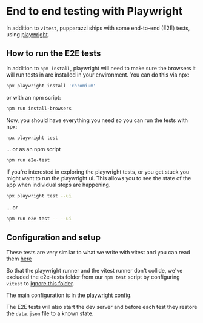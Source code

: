 # End to end testing with Playwright

In addition to `vitest`, pupparazzi ships with some end-to-end (E2E) tests, using [playwright](https://playwright.dev/).

## How to run the E2E tests

In addition to `npm install`, playwright will need to make sure the browsers it will run tests in are installed in your environment. You can do this via npx:

```sh
npx playwright install 'chromium'
```

or with an npm script:

```sh
npm run install-browsers
```

Now, you should have everything you need so you can run the tests with npx:

```sh
npx playwright test
```

... or as an npm script

```sh
npm run e2e-test
```

If you're interested in exploring the playwright tests, or you get stuck you
might want to run the playwright ui. This allows you to see the state of the app
when individual steps are happening.

```sh
npx playwright test --ui
```

... or

```sh
npm run e2e-test -- --ui
```

## Configuration and setup

These tests are very similar to what we write with vitest and you can read them [here](../e2e-tests/pupparazzi.spec.js)

So that the playwright runner and the vitest runner don't collide, we've excluded the e2e-tests folder from our `npm test` script by configuring `vitest` to [ignore this folder](../vitest.config.js).

The main configuration is in the [playwright config](../playwright.config.js).

The E2E tests will also start the dev server and before each test they restore the `data.json` file to a known state.
